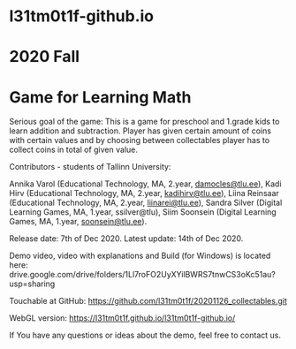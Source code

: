 # l31tm0t1f-github.io
# 2020 Fall
# Game for Learning Math

Serious goal of the game:
This is a game for preschool and 1.grade kids to learn addition and subtraction. 
Player has given certain amount of coins with certain values and by choosing between collectables player has to collect coins in total of given value.

Contributors - students of Tallinn University:

Annika Varol (Educational Technology, MA, 2.year, damocles@tlu.ee),
Kadi Hirv (Educational Technology, MA, 2.year, kadihirv@tlu.ee),
Liina Reinsaar (Educational Technology, MA, 2.year, liinarei@tlu.ee),
Sandra Silver (Digital Learning Games, MA, 1.year, ssilver@tlu),
Siim Soonsein (Digital Learning Games, MA, 1.year, soonsein@tlu.ee).

Release date: 7th of Dec 2020. 
Latest update: 14th of Dec 2020. 

Demo video, video with explanations and Build (for Windows) is located here:
drive.google.com/drive/folders/1Ll7roFO2UyXYilBWRS7tnwCS3oKc51au?usp=sharing

Touchable at GitHub: 
https://github.com/l31tm0t1f/20201126_collectables.git

WebGL version:
https://l31tm0t1f.github.io/l31tm0t1f-github.io/

If You have any questions or ideas about the demo, feel free to contact us.
